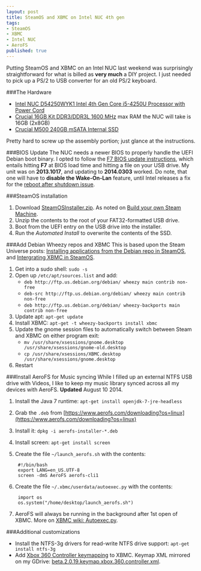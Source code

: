```yaml
---
layout: post
title: SteamOS and XBMC on Intel NUC 4th gen
tags:
- SteamOS
- XBMC
- Intel NUC
- AeroFS
published: true
---
```

Putting SteamOS and XBMC on an Intel NUC last weekend was surprisingly
straightforward for what is billed as __very much__ a DIY project.
I just needed to pick up a PS/2 to USB converter for an old PS/2 keyboard.

###The Hardware
- [Intel NUC D54250WYK1 Intel 4th Gen Core i5-4250U Processor with Power Cord](http://www.amazon.com/gp/product/B00H3YT8CC)
- [Crucial 16GB Kit DDR3/DDR3L 1600 MHz](http://www.amazon.com/gp/product/B008LTBJFW)
max RAM the NUC will take is 16GB (2x8GB)
- [Crucial M500 240GB mSATA Internal SSD](http://www.amazon.com/gp/product/B00BQ8RKT4)

Pretty hard to screw up the assembly portion; just glance at the instructions.

###BIOS Update
The NUC needs a newer BIOS to properly handle the UEFI Debian boot binary.
I opted to follow the
[F7 BIOS update instructions](http://www.intel.com/support/motherboards/desktop/sb/CS-034522.htm),
which entails hitting __F7__ at BIOS load time and hitting a file on your
USB drive. My unit was on __2013.1017__, and updating to __2014.0303__
worked. Do note, that one will have to __disable the Wake-On-Lan__ feature, until
Intel releases a fix for the [reboot after shutdown issue](https://communities.intel.com/thread/47751).

###SteamOS installation
1. Download [SteamOSInstaller.zip](http://repo.steampowered.com/download/SteamOSInstaller.zip).
As noted on [Build your own Steam Machine](http://store.steampowered.com/steamos/buildyourown).
2. Unzip the contents to the root of your FAT32-formatted USB drive.
3. Boot from the UEFI entry on the USB drive into the installer.
4. Run the _Automated Install_ to overwrite the contents of the SSD.

###Add Debian Wheezy repos and XBMC
This is based upon the Steam Universe posts:
[Installing applications from the Debian repo in SteamOS](http://steamcommunity.com/groups/steamuniverse/discussions/1/648814396114274132/),
and [Intergrating XBMC in SteamOS](http://steamcommunity.com/groups/steamuniverse/discussions/1/648816742742587380/).

1. Get into a sudo shell: `sudo -s`
2. Open up `/etc/apt/sources.list` and add:
    - `deb http://ftp.us.debian.org/debian/ wheezy main contrib non-free`
    - `deb-src http://ftp.us.debian.org/debian/ wheezy main contrib non-free`
    - `deb http://ftp.us.debian.org/debian/ wheezy-backports main contrib non-free`
3. Update apt: `apt-get update`
4. Install XBMC: `apt-get -t wheezy-backports install xbmc`
5. Update the gnome session files to automatically switch between Steam and XBMC on either program exit:
    - `mv /usr/share/xsessions/gnome.desktop /usr/share/xsessions/gnome-old.desktop`
    - `cp /usr/share/xsessions/XBMC.desktop /usr/share/xsessions/gnome.desktop`
6. Restart

###Install AeroFS for Music syncing
While I filled up an external NTFS USB drive with Videos, I like to keep my
music library synced across all my devices with AeroFS.
__Updated__ August 10 2014.

1. Install the Java 7 runtime: `apt-get install openjdk-7-jre-headless`
2. Grab the `.deb` from [https://www.aerofs.com/downloading?os=linux](https://www.aerofs.com/downloading?os=linux)
3. Install it: `dpkg -i aerofs-installer-*.deb`
4. Install screen: `apt-get install screen`
5. Create the file `~/launch_aerofs.sh` with the contents:

        #!/bin/bash
        export LANG=en_US.UTF-8
        screen -dmS AeroFS aerofs-cli1

6. Create the file `~/.xbmc/userdata/autoexec.py` with the contents:

        import os
        os.system("/home/desktop/launch_aerofs.sh")

7. AeroFS will always be running in the background after 1st open of XBMC.
More on [XBMC wiki: Autoexec.py](http://wiki.xbmc.org/index.php?title=Autoexec.py).

###Additional customizations
- Install the NTFS-3g drivers for read-write NTFS drive support: `apt-get install ntfs-3g`
- Add [Xbox 360 Controller keymapping](http://forum.xbmc.org/showthread.php?tid=135871) to XBMC.
Keymap XML mirrored on my GDrive:
[beta.2.0.19.keymap.xbox.360.controller.xml](https://drive.google.com/file/d/0B0yT30uCaFvvWWJXOGU3WjZPZGs/edit?usp=sharing).
